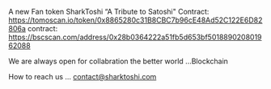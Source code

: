 A new Fan token SharkToshi “A Tribute to Satoshi"
Contract: https://tomoscan.io/token/0x8865280c31B8CBC7b96cE48Ad52C122E6D82806a
contract: https://bscscan.com/address/0x28b0364222a51fb5d653bf501889020801962088
 
 
 We are always open for collabration the better world ...Blockchain
 
 How to reach us ... contact@sharktoshi.com


